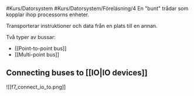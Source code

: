 #Kurs/Datorsystem #Kurs/Datorsystem/Föreläsning/4 
En "bunt" trådar som kopplar ihop processorns enheter.

Transporterar instruktioner och data från en plats till en annan.

Två typer av bussar: 
- [[Point-to-point bus]]
- [[Multi-point bus]]


## Connecting buses to [[IO|IO devices]]
![[f7_connect_io_to.png]]